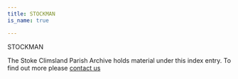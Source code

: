 ```yaml
---
title: STOCKMAN
is_name: true

---
```


STOCKMAN


The Stoke Climsland Parish Archive holds material under this index entry. To find out more please [contact us](/contact/)
